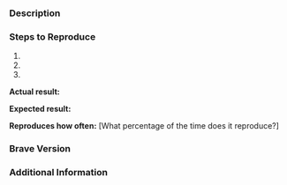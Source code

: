 <!--
Have you searched for similar issues? There is a lot of feedbacks and bug reports we have received and closed as duplicate.
Before submitting this issue, please visit our wiki for common ones: https://github.com/brave/browser-laptop/wiki
By using search engines along with GitHub search function, you would be able to find duplicates more efficiently.

For more, check out our community site: https://community.brave.com/
-->

### Description  <!-- [Description of the issue] -->

### Steps to Reproduce  <!-- Please add a series of steps to reproduce the problem. See https://stackoverflow.com/help/mcve for in depth information on how to create a mimimal, complete, and verifiable example. -->

  1.
  2.
  3.

**Actual result:**  <!-- Add screenshots if needed -->

**Expected result:**

**Reproduces how often:** [What percentage of the time does it reproduce?]

### Brave Version  <!-- Please open about:brave, copy the version information, and paste it. -->

### Additional Information <!-- Any additional information, related issues, extra QA steps, configuration or data that might be necessary to reproduce the issue. -->

